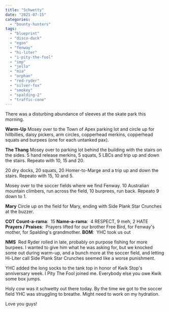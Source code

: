 ```yaml
---
title: "Schwetty"
date: "2021-07-15"
categories: 
  - "bounty-hunters"
tags: 
  - "blueprint"
  - "disco-duck"
  - "egon"
  - "fenway"
  - "hi-liter"
  - "i-pity-the-fool"
  - "imp"
  - "jello"
  - "mia"
  - "orphan"
  - "red-ryder"
  - "silver-fox"
  - "smokey"
  - "spalding-2"
  - "traffic-cone"
---
```


There was a disturbing abundance of sleeves at the skate park this morning.

**Warm-Up** Mosey over to the Town of Apex parking lot and circle up for hillbillies, daisy pickers, arm circles, copperhead merkins, copperhead squats and burpees (one for each untanked pax).

**The Thang** Mosey over to parking lot behind the building with the stairs on the sides. 5 hand release merkins, 5 squats, 5 LBCs and trip up and down the stairs. Repeato with 10, 15 and 20.

20 dry docks, 20 squats, 20 Homer-to-Marge and a trip up and down the stairs. Repeato with 15, 10 and 5.

Mosey over to the soccer fields where we find Fenway. 10 Australian mountain climbers, run across the field, 10 burprees, run back. Repeato 9 down to 1.

**Mary** Circle up on the field for Mary, ending with Side Plank Star Crunches at the buzzer.

**COT** **Count-a-rama**:  15 **Name-a-rama**:  4 RESPECT, 9 meh, 2 HATE **Prayers / Praises**:  Prayers lifted for our brother Free Bird, for Fenway's mother, for Spalding's grandmother. **BOM**:  YHC took us out

**NMS**  Red Ryder rolled in late, probably on purpose fishing for more burpees. I wanted to give him what he was asking for, but we knocked some out during warm-up, and a bunch more at the soccer field, and letting Hi-Liter call Side Plank Star Crunches seemed like a worse punishment.

YHC added the long socks to the tank top in honor of Kwik Stop's anniversary week. I Pity The Fool joined me. Everybody else you owe Kwik some box jumps.

Holy cow was it schwetty out there today. By the time we got to the soccer field YHC was struggling to breathe. Might need to work on my hydration.

Love you guys!
